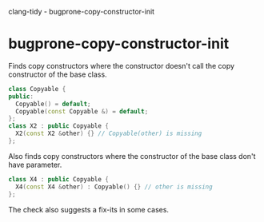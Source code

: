 clang-tidy - bugprone-copy-constructor-init

</div>

# bugprone-copy-constructor-init

Finds copy constructors where the constructor doesn't call the copy
constructor of the base class.

``` c++
class Copyable {
public:
  Copyable() = default;
  Copyable(const Copyable &) = default;
};
class X2 : public Copyable {
  X2(const X2 &other) {} // Copyable(other) is missing
};
```

Also finds copy constructors where the constructor of the base class
don't have parameter.

``` c++
class X4 : public Copyable {
  X4(const X4 &other) : Copyable() {} // other is missing
};
```

The check also suggests a fix-its in some cases.
